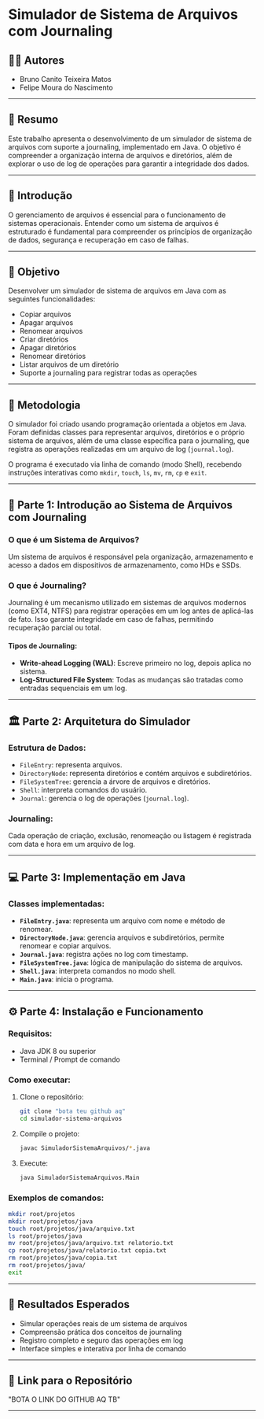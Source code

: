 # Simulador de Sistema de Arquivos com Journaling

## 👨‍💻 Autores

* Bruno Canito Teixeira Matos
* Felipe Moura do Nascimento



---

## 📄 Resumo

Este trabalho apresenta o desenvolvimento de um simulador de sistema de arquivos com suporte a journaling, implementado em Java. O objetivo é compreender a organização interna de arquivos e diretórios, além de explorar o uso de log de operações para garantir a integridade dos dados.

---

## 🧠 Introdução

O gerenciamento de arquivos é essencial para o funcionamento de sistemas operacionais. Entender como um sistema de arquivos é estruturado é fundamental para compreender os princípios de organização de dados, segurança e recuperação em caso de falhas.

---

## 🌟 Objetivo

Desenvolver um simulador de sistema de arquivos em Java com as seguintes funcionalidades:

* Copiar arquivos
* Apagar arquivos
* Renomear arquivos
* Criar diretórios
* Apagar diretórios
* Renomear diretórios
* Listar arquivos de um diretório
* Suporte a journaling para registrar todas as operações

---

## 🔧 Metodologia

O simulador foi criado usando programação orientada a objetos em Java. Foram definidas classes para representar arquivos, diretórios e o próprio sistema de arquivos, além de uma classe específica para o journaling, que registra as operações realizadas em um arquivo de log (`journal.log`).

O programa é executado via linha de comando (modo Shell), recebendo instruções interativas como `mkdir`, `touch`, `ls`, `mv`, `rm`, `cp` e `exit`.

---

## 📁 Parte 1: Introdução ao Sistema de Arquivos com Journaling

### O que é um Sistema de Arquivos?

Um sistema de arquivos é responsável pela organização, armazenamento e acesso a dados em dispositivos de armazenamento, como HDs e SSDs.

### O que é Journaling?

Journaling é um mecanismo utilizado em sistemas de arquivos modernos (como EXT4, NTFS) para registrar operações em um log antes de aplicá-las de fato. Isso garante integridade em caso de falhas, permitindo recuperação parcial ou total.

#### Tipos de Journaling:

* **Write-ahead Logging (WAL)**: Escreve primeiro no log, depois aplica no sistema.
* **Log-Structured File System**: Todas as mudanças são tratadas como entradas sequenciais em um log.

---

## 🏛️ Parte 2: Arquitetura do Simulador

### Estrutura de Dados:

* `FileEntry`: representa arquivos.
* `DirectoryNode`: representa diretórios e contém arquivos e subdiretórios.
* `FileSystemTree`: gerencia a árvore de arquivos e diretórios.
* `Shell`: interpreta comandos do usuário.
* `Journal`: gerencia o log de operações (`journal.log`).

### Journaling:

Cada operação de criação, exclusão, renomeação ou listagem é registrada com data e hora em um arquivo de log.

---

## 💻 Parte 3: Implementação em Java

### Classes implementadas:

* **`FileEntry.java`**: representa um arquivo com nome e método de renomear.
* **`DirectoryNode.java`**: gerencia arquivos e subdiretórios, permite renomear e copiar arquivos.
* **`Journal.java`**: registra ações no log com timestamp.
* **`FileSystemTree.java`**: lógica de manipulação do sistema de arquivos.
* **`Shell.java`**: interpreta comandos no modo shell.
* **`Main.java`**: inicia o programa.

---

## ⚙️ Parte 4: Instalação e Funcionamento

### Requisitos:

* Java JDK 8 ou superior
* Terminal / Prompt de comando

### Como executar:

1. Clone o repositório:

   ```bash
   git clone "bota teu github aq"
   cd simulador-sistema-arquivos
   ```
2. Compile o projeto:

   ```bash
   javac SimuladorSistemaArquivos/*.java
   ```
3. Execute:

   ```bash
   java SimuladorSistemaArquivos.Main
   ```

### Exemplos de comandos:

```bash
mkdir root/projetos
mkdir root/projetos/java
touch root/projetos/java/arquivo.txt
ls root/projetos/java
mv root/projetos/java/arquivo.txt relatorio.txt
cp root/projetos/java/relatorio.txt copia.txt
rm root/projetos/java/copia.txt
rm root/projetos/java/
exit
```

---

## 🚀 Resultados Esperados

* Simular operações reais de um sistema de arquivos
* Compreensão prática dos conceitos de journaling
* Registro completo e seguro das operações em log
* Interface simples e interativa por linha de comando

---

## 🔗 Link para o Repositório
"BOTA O LINK DO GITHUB AQ TB"

---

